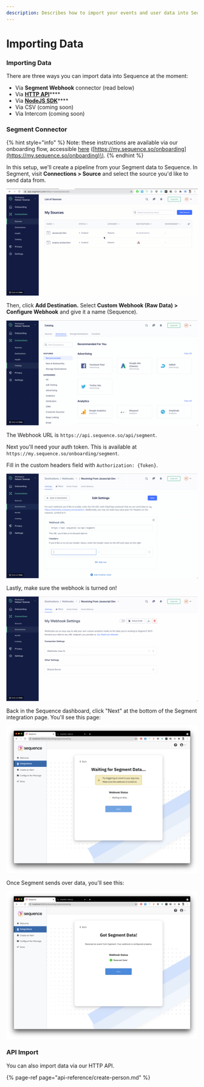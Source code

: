 ```yaml
---
description: Describes how to import your events and user data into Sequence.
---
```


# Importing Data

### Importing Data

There are three ways you can import data into Sequence at the moment:

* Via **Segment Webhook** connector \(read below\)
* Via [**HTTP API**](api-reference/segment/)\*\*\*\*
* Via [**NodeJS SDK**](https://www.npmjs.com/package/sequence-node)\*\*\*\*
* Via CSV \(coming soon\)
* Via Intercom \(coming soon\)

### Segment Connector

{% hint style="info" %}
Note: these instructions are available via our onboarding flow, accessible [here](https://my.sequence.so/onboarding) \([https://my.sequence.so/onboarding](https://my.sequence.so/onboarding)\). 
{% endhint %}

In this setup, we'll create a pipeline from your Segment data to Sequence. In Segment, visit **Connections &gt; Source** and select the source you'd like to send data from. 

![](.gitbook/assets/segment_first.gif)

Then, click **Add Destination.** Select **Custom Webhook \(Raw Data\) &gt; Configure Webhook** and give it a name \(Sequence\). 

![](.gitbook/assets/segment_second.gif)

The Webhook URL is `https://api.sequence.so/api/segment`. 

Next you'll need your auth token. This is available at `https://my.sequence.so/onboarding/segment`.

Fill in the custom headers field with `Authorization: {Token}`.

![](.gitbook/assets/segment_third.gif)

Lastly, make sure the webhook is turned on!

![](.gitbook/assets/segment_fourth.gif)

Back in the Sequence dashboard, click "Next" at the bottom of the Segment integration page. You'll see this page:

![](.gitbook/assets/image%20%283%29.png)

Once Segment sends over data, you'll see this:

![](.gitbook/assets/image%20%2817%29.png)

### API Import

You can also import data via our HTTP API. 

{% page-ref page="api-reference/create-person.md" %}



